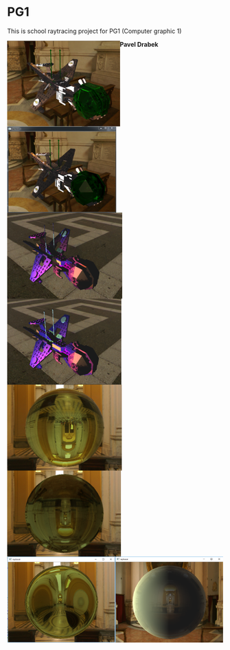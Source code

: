 # PG1

This is school raytracing project for PG1 (Computer graphic 1)  

<a href="Working glass"><img src="https://raw.githubusercontent.com/PavelDrabek/VSB_PG1/master/data/progress/05.PNG" align="left" height="200" ></a> 
<a href="Transparency work in progress"><img src="https://raw.githubusercontent.com/PavelDrabek/VSB_PG1/master/data/progress/04.PNG" align="left" height="200" ></a> <a href="Working shadows"><img src="https://raw.githubusercontent.com/PavelDrabek/VSB_PG1/master/data/progress/03.PNG" align="left" height="200" ></a> <a href="Working reflection"><img src="https://raw.githubusercontent.com/PavelDrabek/VSB_PG1/master/data/progress/02.PNG" align="left" height="200" ></a>

<a href="Glass sphere"><img src="https://raw.githubusercontent.com/PavelDrabek/VSB_PG1/master/data/progress/sphere_04.PNG" align="left" height="200" ></a>
<a href="Glass sphere"><img src="https://raw.githubusercontent.com/PavelDrabek/VSB_PG1/master/data/progress/sphere_03.PNG" align="left" height="200" ></a>
<a href="Glass sphere"><img src="https://raw.githubusercontent.com/PavelDrabek/VSB_PG1/master/data/progress/sphere_02.PNG" align="left" height="200" ></a>
<a href="Glass sphere"><img src="https://raw.githubusercontent.com/PavelDrabek/VSB_PG1/master/data/progress/sphere_01.PNG" align="left" height="200" ></a>


**Pavel Drabek**

